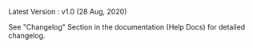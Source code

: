 Latest Version : v1.0 (28 Aug, 2020)

See "Changelog" Section in the documentation (Help Docs) for detailed changelog.